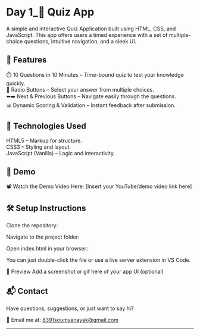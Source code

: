 <h1>Day 1_🎯 Quiz App</h1>

A simple and interactive Quiz Application built using HTML, CSS, and JavaScript. This app offers users a timed experience with a set of multiple-choice questions, intuitive navigation, and a sleek UI.

<h2>🚀 Features</h2>
⏱️ 10 Questions in 10 Minutes – Time-bound quiz to test your knowledge quickly.<br>
🔘 Radio Buttons – Select your answer from multiple choices.<br>
⬅️➡️ Next & Previous Buttons – Navigate easily through the questions.<br>
📊 Dynamic Scoring & Validation – Instant feedback after submission.<br>

<h2>🧩 Technologies Used</h2>
HTML5 – Markup for structure.<br>
CSS3 – Styling and layout.<br>
JavaScript (Vanilla) – Logic and interactivity.

<h2>🎥 Demo</h2>
📽️ Watch the Demo Video Here:
[Insert your YouTube/demo video link here]

<h2>🛠️ Setup Instructions</h2>
Clone the repository:


Navigate to the project folder:

Open index.html in your browser:

You can just double-click the file or use a live server extension in VS Code.

📸 Preview
Add a screenshot or gif here of your app UI (optional)

<h2>📬 Contact</h2>
Have questions, suggestions, or just want to say hi?

📧 Email me at: 8391soumyanayak@gmail.com
<hr>
